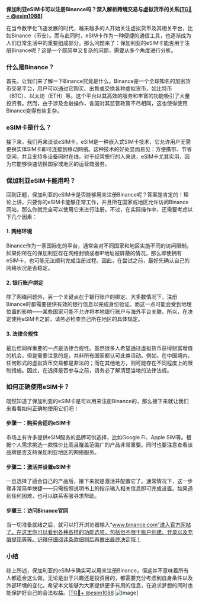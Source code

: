 **保加利亚eSIM卡可以注册Binance吗？深入解析跨境交易与虚拟货币的关系[[TG💪+ @esim1088](https://t.me/s/esim1088)]**

在当今数字化飞速发展的时代，越来越多的人开始关注虚拟货币及其相关平台，比如Binance（币安）。而与此同时，eSIM卡作为一种便捷的通信工具，也逐渐成为人们日常生活中的重要组成部分。那么问题来了：保加利亚的eSIM卡能否用于注册Binance呢？这是一个既简单又复杂的问题，需要从多个角度进行分析。

### 什么是Binance？

首先，让我们来了解一下Binance究竟是什么。Binance是一个全球知名的加密货币交易平台，用户可以通过它购买、出售或交换各种虚拟货币，如比特币（BTC）、以太坊（ETH）等。这个平台以其高效的服务和丰富的功能吸引了大量投资者。然而，由于涉及金融操作，各国对其监管政策不尽相同，这也使得使用Binance变得有些复杂。

### eSIM卡是什么？

接下来，我们再来谈谈eSIM卡。eSIM是一种嵌入式SIM卡技术，它允许用户无需更换实体SIM卡即可连接到移动网络。这种技术的好处显而易见：方便携带、节省空间，并且支持多设备同时在线。对于经常旅行的人来说，eSIM卡尤其实用，因为它能够快速切换国家或地区的运营商服务。

### 保加利亚eSIM卡能用吗？

回到正题，保加利亚的eSIM卡是否能够用来注册Binance呢？答案是肯定的！理论上讲，只要你的eSIM卡能够正常工作，并且所在国家或地区允许访问Binance网站，那么你就完全可以使用它来进行注册。不过，在实际操作中，还需要考虑以下几个因素：

#### 1. 网络环境
Binance作为一家国际化的平台，通常会对不同国家和地区实施不同的访问限制。如果你所在的保加利亚存在网络封锁或者IP地址被屏蔽的情况，那么即使拥有eSIM卡，也可能无法顺利完成注册过程。因此，在尝试之前，最好先确认自己的网络状况是否稳定。

#### 2. 银行账户绑定
除了网络问题外，另一个关键点在于银行账户的绑定。大多数情况下，注册Binance时都需要提供有效的银行信息以完成身份验证。而这一点可能会受到地理位置的影响——某些国家可能不允许将本地银行账户与海外平台关联。所以，在决定使用eSIM卡之前，请务必检查自己所在地区的具体规定。

#### 3. 法律合规性
最后但同样重要的一点是法律合规性。虽然很多人希望通过虚拟货币获得财富增值的机会，但是需要注意的是，并非所有国家都认可此类活动。例如，在中国境内，任何形式的虚拟货币交易都是非法的；而在其他地方，则可能存在不同程度上的限制措施。因此，在选择是否参与之前，请务必了解清楚当地的法律法规。

### 如何正确使用eSIM卡？

既然知道了保加利亚的eSIM卡是可以用来注册Binance的，那么接下来就让我们来看看如何正确地使用它们吧！

#### 步骤一：购买合适的eSIM卡
市场上有许多提供eSIM服务的品牌可供选择，比如Google Fi、Apple SIM等。根据个人需求挑选一款性价比高且覆盖范围广的产品非常重要。同时也要注意查看该品牌是否支持保加利亚地区的网络服务。

#### 步骤二：激活并设置eSIM卡
一旦选择了适合自己的产品后，接下来就是激活并配置它了。通常情况下，这一步骤非常简单快捷——只需按照说明书上的指示输入相关信息即可完成设置。如果遇到任何困难，也可以联系客服寻求帮助。

#### 步骤三：访问Binance官网
当一切准备就绪之后，就可以打开浏览器输入“www.binance.com”进入官方网站了。在这里你可以看到各种各样的功能选项，包括但不限于账户创建、登录以及充值提现等等。记得仔细阅读条款细则后再做出最终决定哦！

### 小结

综上所述，保加利亚的eSIM卡确实可以用来注册Binance，但这并不意味着所有人都适合这么做。无论是出于兴趣还是投资目的，都需要充分考虑到自身条件以及外部环境的变化。希望本文能够为大家提供更多有用的信息，在追求梦想的同时也能保护好自己的合法权益。[[TG💪+ @esim1088](https://t.me/s/esim1088) ![Image](https://i.postimg.cc/4NQfJmqS/Snipaste-2025-05-13-00-14-12.png)]